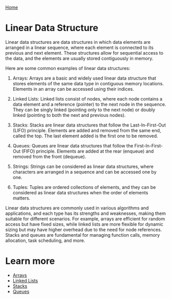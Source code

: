 [Home](../readme.md)

# Linear Data Structure

Linear data structures are data structures in which data elements are arranged in a linear sequence, where each element is connected to its previous and next element. These structures allow for sequential access to the data, and the elements are usually stored contiguously in memory.

Here are some common examples of linear data structures:

1. Arrays: Arrays are a basic and widely used linear data structure that stores elements of the same data type in contiguous memory locations. Elements in an array can be accessed using their indices.

2. Linked Lists: Linked lists consist of nodes, where each node contains a data element and a reference (pointer) to the next node in the sequence. They can be singly linked (pointing only to the next node) or doubly linked (pointing to both the next and previous nodes).

3. Stacks: Stacks are linear data structures that follow the Last-In-First-Out (LIFO) principle. Elements are added and removed from the same end, called the top. The last element added is the first one to be removed.

4. Queues: Queues are linear data structures that follow the First-In-First-Out (FIFO) principle. Elements are added at the rear (enqueue) and removed from the front (dequeue).

5. Strings: Strings can be considered as linear data structures, where characters are arranged in a sequence and can be accessed one by one.

6. Tuples: Tuples are ordered collections of elements, and they can be considered as linear data structures when the order of elements matters.

Linear data structures are commonly used in various algorithms and applications, and each type has its strengths and weaknesses, making them suitable for different scenarios. For example, arrays are efficient for random access but have fixed sizes, while linked lists are more flexible for dynamic sizing but may have higher overhead due to the need for node references. Stacks and queues are fundamental for managing function calls, memory allocation, task scheduling, and more.

# Learn more

- [Arrays](./01_arrays/00_arrays.md)
- [Linked Lists](./02_linked_lists/00_linked_lists.md)
- [Stacks](./03_stacks/00_stacks.md)
- [Queues](./04_queues/00_queues.md)
